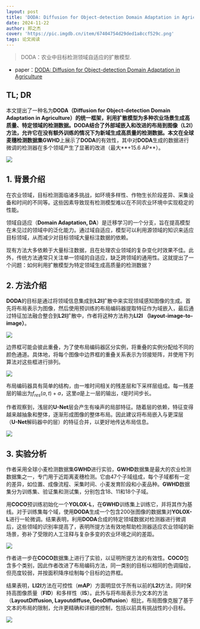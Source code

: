 ```yaml
---
layout: post
title: 'DODA: Diffusion for Object-detection Domain Adaptation in Agriculture'
date: 2024-11-22
author: 郑之杰
cover: 'https://pic.imgdb.cn/item/67404754d29ded1a8ccf529c.png'
tags: 论文阅读
---
```


> DODA：农业中目标检测领域自适应的扩散模型.

- paper：[DODA: Diffusion for Object-detection Domain Adaptation in Agriculture](https://openreview.net/forum?id=KUpUO7aSSg)

## TL; DR

本文提出了一种名为**DODA（Diffusion for Object-detection Domain Adaptation in Agriculture）**的统一框架，利用扩散模型为多种农业场景生成高质量、特定领域的检测数据。**DODA**结合了外部域嵌入和改进的布局到图像（**L2I**）方法，允许它在没有额外训练的情况下为新域生成高质量的检测数据。本文在全球麦穗检测数据集**GWHD**上展示了**DODA**的有效性，其中对**DODA**生成的数据进行微调的检测器在多个领域产生了显著的改进（最大**+15.6 AP**）。

![](https://pic.imgdb.cn/item/67404db4d29ded1a8cd5dc46.png)

## 1. 背景介绍

在农业领域，目标检测面临诸多挑战，如环境多样性、作物生长阶段差异、采集设备和时间的不同等。这些因素导致现有检测模型难以在不同农业环境中实现稳定的性能。

领域自适应（**Domain Adaptation, DA**）是迁移学习的一个分支，旨在提高模型在未见过的领域中的泛化能力。通过域自适应，模型可以利用源领域的知识来适应目标领域，从而减少对目标领域大量标注数据的依赖。

现有方法大多依赖于大量标注数据，且在处理农业领域的复杂变化时效果不佳。此外，传统方法通常只关注单一领域的自适应，缺乏跨领域的通用性。这就提出了一个问题：如何利用扩散模型为特定领域生成高质量的检测数据？


## 2. 方法介绍

**DODA**的目标是通过将领域信息集成到**L2I**扩散中来实现领域感知图像的生成。首先将布局表示为图像，然后使用预训练的布局编码器提取特征作为域嵌入，最后通过特征加法融合整合到**L2I**扩散中，作者将这种方法称为**LI2I （layout-image-to-image）**。

![](https://pic.imgdb.cn/item/674051e4d29ded1a8cda4c4a.png)

边界框可能会彼此重叠，为了使布局编码器区分实例，将重叠的实例分配给不同的颜色通道。具体地，将每个图像中边界框的重叠关系表示为邻接矩阵，并使用下列算法对这些框进行排列。

![](https://pic.imgdb.cn/item/67405277d29ded1a8cdb000e.png)

布局编码器具有简单的结构，由一堆时间相关的残差层和下采样层组成。每一残差层的输出为$f_{res}(a, t) + a$，这里$a$是上一层的输出，$t$是时间步长。

作者观察到，浅层的**U-Net**层会产生有噪声的局部特征。随着层的依赖，特征变得越来越抽象和整体，逐渐形成图像的整体布局。因此建议将布局嵌入与更深层（**U-Net**解码器中的层）的特征合并，以更好地传达布局信息。

![](https://pic.imgdb.cn/item/6740530dd29ded1a8cdbaff8.png)


## 3. 实验分析

作者采用全球小麦检测数据集**GWHD**进行实验，**GWHD**数据集是最大的农业检测数据集之一，专门用于近距离麦穗检测。它由47个子域组成，每个子域都有一定的差异，如位置、成像流程、采集时间、小麦发育阶段和小麦品种。**GWHD**数据集分为训练集、验证集和测试集，分别包含18、11和18个子域。

用**COCO**预训练初始化一个**YOLOX-L**，在**GWHD**训练集上训练它，并将其作为基线。对于训练集每个域，使用**DODA**生成一个包含200张图像的数据集对**YOLOX-L**进行一轮微调。结果表明，利用**DODA**合成的特定领域数据对检测器进行微调后，这些领域的识别率提高了，表明所提方法有效地帮助检测器适应农业领域的新场景，弥补了受限的人工注释与复杂多变的农业环境之间的差距。

![](https://pic.imgdb.cn/item/674057bfd29ded1a8ce01ba1.png)

作者进一步在**COCO**数据集上进行了实验，以证明所提方法的有效性。**COCO**包含多个类别，因此作者改进了布局编码方法，同一类别的目标以相同的色调描绘，但亮度较弱，并按面积降序绘制每个目标的边界框。

结果表明，**LI2I**方法在可控性（**mAP**）方面明显优于所有以前的**L2I**方法，同时保持高图像质量（**FID**）和多样性（**IS**）。此外与将布局表示为文本的方法（**LayoutDiffusion, Layoutdiffuse, GeoDiffusion**）相比，布局图像克服了基于文本的布局的限制，允许更精确和详细的控制，包括以前具有挑战性的小目标。

![](https://pic.imgdb.cn/item/674058b8d29ded1a8ce0cbeb.png)